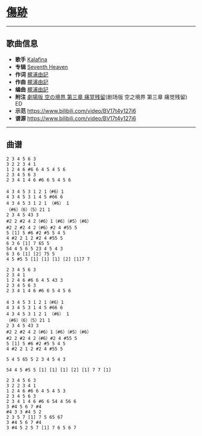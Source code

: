 # [傷跡](https://bgm.tv/ep/110554)

---

## 歌曲信息

- **歌手** [Kalafina](https://bgm.tv/person/6014)
- **专辑** [Seventh Heaven](https://bgm.tv/subject/4149)
- **作词** [梶浦由記](https://bgm.tv/person/1595)
- **作曲** [梶浦由記](https://bgm.tv/person/1595)
- **编曲** [梶浦由記](https://bgm.tv/person/1595)
- **附注** [劇場版 空の境界 第三章 痛覚残留](https://bgm.tv/subject/767)(剧场版 空之境界 第三章 痛觉残留) ED
- **示范** https://www.bilibili.com/video/BV17t4y127i6
- **谱源** https://www.bilibili.com/video/BV17t4y127i6

---

## 曲谱

```
2 3 4 5 6 3
3 2 2 3 4 1
1 2 4 6 #6 6 4 5 4 5 6
2 3 4 5 6 3
2 3 4 1 4 6 #6 6 5 4 5 6

4 3 4 5 3 1 2 1（#6）1
4 3 4 5 3 1 4 5 #66 6
4 3 4 5 3 1 2 1 （#6） 1
（#6）（6）（5）21 1
2 3 4 5 43 3
#2 2 #2 4 2（#6）1（#6）（#5）（#6）
#2 2 #2 4 2（#6）#2 4 #55 5
5 [1] 5 #6 #2 #5 5 4 5
4 #2 2 1 2 #2 4 #55 5
6 3 6 [1] 7 65 5
54 4 5 6 5 23 4 5 4 3
6 3 6 [1] [2] 75 5
4 5 #5 5 [1] [1] [1] [2] [1]7 7

2 3 4 5 6 3
2 3 4 1
1 2 4 6 #6 6 4 5 43 3
2 3 4 5 6 3
2 3 4 1 4 6 #6 6 5 4 5 6

4 3 4 5 3 1 2 1（#6）1
4 3 4 5 3 1 4 5 #66 6
4 3 4 5 3 1 2 1 （#6） 1
（#6）（6）（5）21 1
2 3 4 5 43 3
#2 2 #2 4 2（#6）1（#6）（#5）（#6）
#2 2 #2 4 2（#6）#2 4 #55 5
5 [1] 5 #6 #2 #5 5 4 5
4 #2 2 1 2 #2 4 #55 5

5 4 5 65 5 2 3 4 5 4 3

54 4 5 #5 5 [1] [1] [1] [2] [1] 7 7 [1]

2 3 4 5 6 3
3 2 2 3 4 1
1 2 4 6 #6 6 4 5 4 5 3
2 3 4 5 6 3
2 3 4 1 4 6 #6 6 54 4 56 6
3 #4 5 6 7 #4
#4 3 3 #4 5 2
2 3 5 7 [1] 7 5 65 67
3 #4 5 6 7 #4
3 #4 5 2 5 7 [1] 7 6 5 6 7
```

